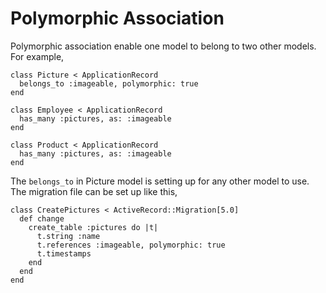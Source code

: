 # Polymorphic Association

Polymorphic association enable one model to belong to two other models. For example, 

```
class Picture < ApplicationRecord
  belongs_to :imageable, polymorphic: true
end
 
class Employee < ApplicationRecord
  has_many :pictures, as: :imageable
end
 
class Product < ApplicationRecord
  has_many :pictures, as: :imageable
end
```

The `belongs_to` in Picture model is setting up for any other model to use. The migration file can be set up like this,

```
class CreatePictures < ActiveRecord::Migration[5.0]
  def change
    create_table :pictures do |t|
      t.string :name
      t.references :imageable, polymorphic: true
      t.timestamps
    end
  end
end
```